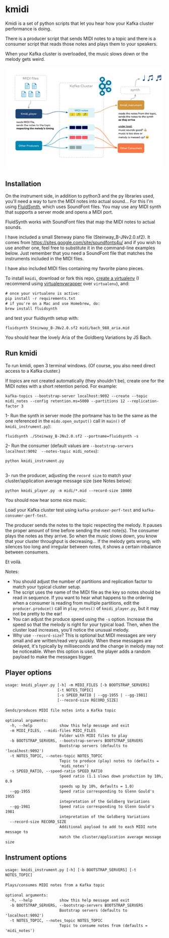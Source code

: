 # kmidi

Kmidi is a set of python scripts that let you hear how your Kafka cluster performance is doing. 

There is a producer script that sends MIDI notes to a topic and there is a consumer script that reads those notes and plays them to your speakers.

When your Kafka cluster is overloaded, the music slows down or the melody gets weird. 

![diagram](kmidi.png)

## Installation

On the instrument side, in addition to python3 and the py libraries used, you'll need a way to turn the MIDI notes into actual sound... For this I'm using <a href='http://www.fluidsynth.org/'>FluidSynth</a>, which uses SoundFont files. You may use any MIDI synth that supports a server mode and opens a MIDI port.

FluidSynth works with SoundFont files that map the MIDI notes to actual sounds. 

I have included a small Stenway piano file (Steinway_B-JNv2.0.sf2). It comes from https://sites.google.com/site/soundfonts4u/ and if you wish to use another one, feel free to substitute it in the command-line examples below. Just remember that you need a SoundFont file that matches the instruments included in the MIDI files.

I have also included MIDI files containing my favorite piano pieces.

To install `kmidi`, download or fork this repo, <a href='https://virtualenv.pypa.io/en/latest/'>create a virtualenv</a> (I recommend using <a href='https://pypi.org/project/virtualenvwrapper/'>virtualenvwrapper</a> over `virtualenv`), and:

```
# once your virtualenv is active:
pip install -r requirements.txt
# if you're on a Mac and use Homebrew, do: 
brew install fluidsynth
```

and test your fluidsynth setup with:

```
fluidsynth Steinway_B-JNv2.0.sf2 midi/bach_988_aria.mid
``` 

You should hear the lovely Aria of the Goldberg Variations by JS Bach.


## Run kmidi

To run kmidi, open 3 terminal windows. (Of course, you also need direct access to a Kafka cluster.)

If topics are not created automatically (they shouldn't be), create one for the MIDI notes with a short retention period. For example:
```
kafka-topics --bootstrap-server localhost:9092 --create --topic midi_notes --config retention.ms=5000 --partitions 12 --replication-factor 3
```

1- Run the synth in server mode (the portname has to be the same as the one referenced in the `mido.open_output()` call in `main()` of `kmidi_instrument.py`):
```
fluidsynth ./Steinway_B-JNv2.0.sf2 --portname=fluidsynth -s
```
 
2- Run the consumer (default values are `--bootstrap-servers localhost:9092  --notes-topic midi_notes`):
```
python kmidi_instrument.py 
 
```
3- run the producer, adjusting the `record size` to match your cluster/application average message size (see Notes below):
```
python kmidi_player.py -m midi/*.mid --record-size 10000
```

You should now hear some nice music. 

Load your Kafka cluster test using `kafka-producer-perf-test` and `kafka-consumer-perf-test`.

The producer sends the notes to the topic respecting the melody. It pauses the proper amount of time before sending the next note(s). The consumer plays the notes as they arrive. So when the music slows down, you know that your cluster throughput is decreasing... If the melody gets wrong, with silences too long  and irregular between notes, it shows a certain inbalance between consumers. 

Et voilà.

Notes: 
- You should adjust the number of partitions and replication factor to match your typical cluster setup.
- The script uses the name of the MIDI file as the key so notes should be read in sequence. If you want to hear what happens to the ordering when a consumer is reading from multiple partitions, edit the `producer.produce()` call in `play_notes()` of `kmidi_player.py`, but it may not be pretty to the ear!
- You can adjust the produce speed using the `-s` option. Increase the speed so that the melody is right for your typical load. Then, when the cluster load increases, you'll notice the unusual melody.
- Why use `--record-size`? This is optional but MIDI messages are very small and are written/read very quickly. When these messages are delayed, it's typically by milliseconds and the change in melody may not be noticeable. When this option is used, the player adds a random payload to make the messages bigger.   

## Player options

```
usage: kmidi_player.py [-h] -m MIDI_FILES [-b BOOTSTRAP_SERVERS]
                       [-t NOTES_TOPIC]
                       [-s SPEED_RATIO | --gg-1955 | --gg-1981]
                       [--record-size RECORD_SIZE]

Sends/produces MIDI file notes into a Kafka topic

optional arguments:
  -h, --help            show this help message and exit
  -m MIDI_FILES, --midi-files MIDI_FILES
                        Folder with MIDI files to play
  -b BOOTSTRAP_SERVERS, --bootstrap-servers BOOTSTRAP_SERVERS
                        Bootstrap servers (defaults to 'localhost:9092')
  -t NOTES_TOPIC, --notes-topic NOTES_TOPIC
                        Topic to produce (play) notes to (defaults =
                        'midi_notes')
  -s SPEED_RATIO, --speed-ratio SPEED_RATIO
                        Speed ratio (1.1 slows down production by 10%, 0.9
                        speeds up by 10%, defaults = 1.0)
  --gg-1955             Speed ratio corresponding to Glenn Gould's 1955
                        intepretation of the Goldberg Variations
  --gg-1981             Speed ratio corresponding to Glenn Gould's 1981
                        intepretation of the Goldberg Variations
  --record-size RECORD_SIZE
                        Additional payload to add to each MIDI note message to
                        match the cluster/application average message size
```

## Instrument options

```
usage: kmidi_instrument.py [-h] [-b BOOTSTRAP_SERVERS] [-t NOTES_TOPIC]

Plays/consumes MIDI notes from a Kafka topic

optional arguments:
  -h, --help            show this help message and exit
  -b BOOTSTRAP_SERVERS, --bootstrap-servers BOOTSTRAP_SERVERS
                        Bootstrap servers (defaults to 'localhost:9092')
  -t NOTES_TOPIC, --notes_topic NOTES_TOPIC
                        Topic to consume notes from (defaults = 'midi_notes')

```

